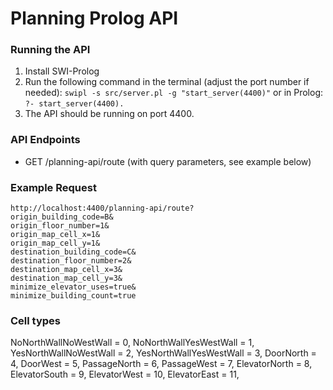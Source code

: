 # Planning Prolog API
### Running the API
1. Install SWI-Prolog
2. Run the following command in the terminal (adjust the port number if needed):
`swipl -s src/server.pl -g "start_server(4400)"`
or in Prolog:
`?- start_server(4400).`
3. The API should be running on port 4400.

### API Endpoints
- GET /planning-api/route (with query parameters, see example below)

### Example Request
```
http://localhost:4400/planning-api/route?
origin_building_code=B&
origin_floor_number=1&
origin_map_cell_x=1&
origin_map_cell_y=1&
destination_building_code=C&
destination_floor_number=2&
destination_map_cell_x=3&
destination_map_cell_y=3&
minimize_elevator_uses=true&
minimize_building_count=true
```

### Cell types
NoNorthWallNoWestWall = 0,
NoNorthWallYesWestWall = 1,
YesNorthWallNoWestWall = 2,
YesNorthWallYesWestWall = 3,
DoorNorth = 4,
DoorWest = 5,
PassageNorth = 6,
PassageWest = 7,
ElevatorNorth = 8,
ElevatorSouth = 9,
ElevatorWest = 10,
ElevatorEast = 11,